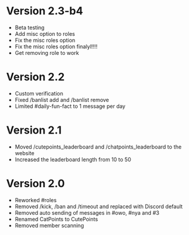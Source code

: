 # Version 2.3-b4
- Beta testing
- Add misc option to roles
- Fix the misc roles option
- Fix the misc roles option finalyl!!!!
- Get removing role to work

# Version 2.2
- Custom verification
- Fixed /banlist add and /banlist remove
- Limited #daily-fun-fact to 1 message per day

# Version 2.1
- Moved /cutepoints_leaderboard and /chatpoints_leaderboard to the website
- Increased the leaderboard length from 10 to 50

# Version 2.0
- Reworked #roles
- Removed /kick, /ban and /timeout and replaced with Discord default
- Removed auto sending of messages in #owo, #nya and #3
- Renamed CatPoints to CutePoints
- Removed member scanning